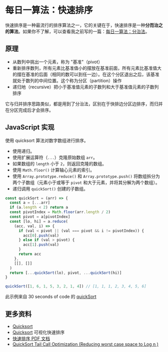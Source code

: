 # 每日一算法：快速排序

快速排序是一种最流行的排序算法之一，它的关键在于，快速排序是一种**分而治之的算法**。如果你不了解，可以查看我之前写的一篇：[每日一算法：分治法](https://www.jianshu.com/p/b93e287a0957)。

## 原理

- 从数列中挑出一个元素，称为 "基准"（pivot）
- 重新排序数列，所有元素比基准值小的摆放在基准前面，所有元素比基准值大的摆在基准的后面（相同的数可以到任一边）。在这个分区退出之后，该基准就处于数列的中间位置。这个称为分区（partition）操作
- 递归地（recursive）把小于基准值元素的子数列和大于基准值元素的子数列排序

它与归并排序思路类似，都是用到了分治法，区别在于快排边分区边排序，而归并在分区完成后才会排序。

## JavaScript 实现

使用 quicksort 算法对数字数组进行排序。

- 使用递归。
- 使用扩展运算符（`...`）克隆原始数组 `arr`。
- 如果数组的 `length` 小于 `2`，则返回克隆的数组。
- 使用 `Math.floor()` 计算轴心元素的索引。
- 使用 `Array.prototype.reduce()` 和 `Array.prototype.push()` 将数组拆分为两个子数组（元素小于或等于 `pivot` 和大于元素，并将其分解为两个数组）。
- 递归调用 `quickSort()` 创建的子数组。

```js
const quickSort = (arr) => {
  const a = [...arr]
  if (a.length < 2) return a
  const pivotIndex = Math.floor(arr.length / 2)
  const pivot = a[pivotIndex]
  const [lo, hi] = a.reduce(
    (acc, val, i) => {
      if (val < pivot || (val === pivot && i != pivotIndex)) {
        acc[0].push(val)
      } else if (val > pivot) {
        acc[1].push(val)
      }
      return acc
    },
    [[], []]
  )
  return [...quickSort(lo), pivot, ...quickSort(hi)]
}

quickSort([1, 6, 1, 5, 3, 2, 1, 4]) // [1, 1, 1, 2, 3, 4, 5, 6]
```

此示例来自 30 seconds of code 的 [quickSort](https://www.30secondsofcode.org/js/s/quick-sort)

## 更多资料

- [Quicksort](https://github.com/trekhleb/javascript-algorithms/tree/master/src/algorithms/sorting/quick-sort)
- [Quicksort](https://algorithm-visualizer.org/divide-and-conquer/quicksort) 可视化快速排序
- [快速排序 PDF 文档](https://home.cse.ust.hk/~dekai/271/notes/L01a/quickSort.pdf)
- [QuickSort Tail Call Optimization (Reducing worst case space to Log n )](https://www.geeksforgeeks.org/quicksort-tail-call-optimization-reducing-worst-case-space-log-n/)
